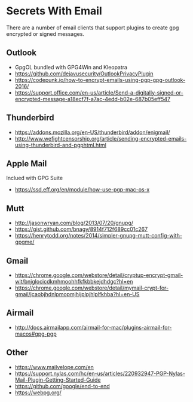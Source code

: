 # Secrets With Email
There are a number of email clients that support plugins to create gpg encrypted or signed messages.

## Outlook
- GpgOL bundled with GPG4Win and Kleopatra
- https://github.com/dejavusecurity/OutlookPrivacyPlugin
- https://codepunk.io/how-to-encrypt-emails-using-pgp-gpg-outlook-2016/
- https://support.office.com/en-us/article/Send-a-digitally-signed-or-encrypted-message-a18ecf7f-a7ac-4edd-b02e-687b05eff547

## Thunderbird
- https://addons.mozilla.org/en-US/thunderbird/addon/enigmail/
- http://www.wefightcensorship.org/article/sending-encrypted-emails-using-thunderbird-and-pgphtml.html

## Apple Mail
Inclued with GPG Suite
- https://ssd.eff.org/en/module/how-use-pgp-mac-os-x

## Mutt
- http://jasonwryan.com/blog/2013/07/20/gnupg/
- https://gist.github.com/bnagy/8914f712f689cc01c267
- https://henrytodd.org/notes/2014/simpler-gnupg-mutt-config-with-gpgme/

## Gmail
- https://chrome.google.com/webstore/detail/cryptup-encrypt-gmail-wit/bnjglocicdkmhmoohhfkfkbbkejdhdgc?hl=en
- https://chrome.google.com/webstore/detail/mymail-crypt-for-gmail/jcaobjhdnlpmopmjhijplpjhlplfkhba?hl=en-US

## Airmail
- http://docs.airmailapp.com/airmail-for-mac/plugins-airmail-for-macos#gpg-pgp

## Other
- https://www.mailvelope.com/en
- https://support.nylas.com/hc/en-us/articles/220932947-PGP-Nylas-Mail-Plugin-Getting-Started-Guide
- https://github.com/google/end-to-end
- https://webpg.org/